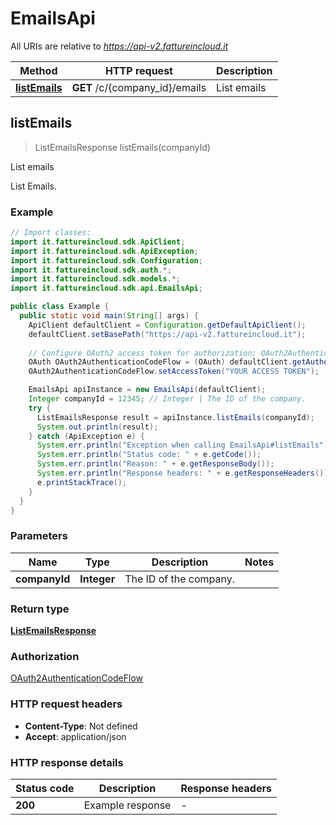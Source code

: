 # EmailsApi

All URIs are relative to *https://api-v2.fattureincloud.it*

| Method | HTTP request | Description |
|------------- | ------------- | -------------|
| [**listEmails**](EmailsApi.md#listEmails) | **GET** /c/{company_id}/emails | List emails |



## listEmails

> ListEmailsResponse listEmails(companyId)

List emails

List Emails.

### Example
```java
// Import classes:
import it.fattureincloud.sdk.ApiClient;
import it.fattureincloud.sdk.ApiException;
import it.fattureincloud.sdk.Configuration;
import it.fattureincloud.sdk.auth.*;
import it.fattureincloud.sdk.models.*;
import it.fattureincloud.sdk.api.EmailsApi;

public class Example {
  public static void main(String[] args) {
    ApiClient defaultClient = Configuration.getDefaultApiClient();
    defaultClient.setBasePath("https://api-v2.fattureincloud.it");
    
    // Configure OAuth2 access token for authorization: OAuth2AuthenticationCodeFlow
    OAuth OAuth2AuthenticationCodeFlow = (OAuth) defaultClient.getAuthentication("OAuth2AuthenticationCodeFlow");
    OAuth2AuthenticationCodeFlow.setAccessToken("YOUR ACCESS TOKEN");

    EmailsApi apiInstance = new EmailsApi(defaultClient);
    Integer companyId = 12345; // Integer | The ID of the company.
    try {
      ListEmailsResponse result = apiInstance.listEmails(companyId);
      System.out.println(result);
    } catch (ApiException e) {
      System.err.println("Exception when calling EmailsApi#listEmails");
      System.err.println("Status code: " + e.getCode());
      System.err.println("Reason: " + e.getResponseBody());
      System.err.println("Response headers: " + e.getResponseHeaders());
      e.printStackTrace();
    }
  }
}
```

### Parameters

| Name | Type | Description  | Notes |
|------------- | ------------- | ------------- | -------------|
| **companyId** | **Integer**| The ID of the company. | |

### Return type

[**ListEmailsResponse**](ListEmailsResponse.md)

### Authorization

[OAuth2AuthenticationCodeFlow](../README.md#OAuth2AuthenticationCodeFlow)

### HTTP request headers

 - **Content-Type**: Not defined
 - **Accept**: application/json

### HTTP response details
| Status code | Description | Response headers |
|-------------|-------------|------------------|
| **200** | Example response |  -  |

